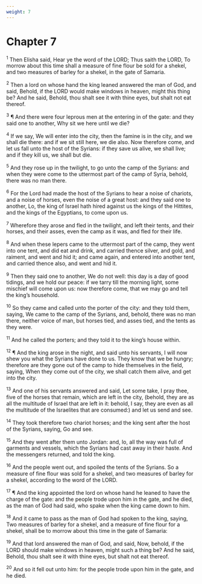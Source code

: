 ```yaml
---
weight: 7
---
```


# Chapter 7

<sup>1</sup> Then Elisha said, Hear ye the word of the LORD; Thus saith the LORD, To morrow about this time shall a measure of fine flour be sold for a shekel, and two measures of barley for a shekel, in the gate of Samaria. 

<sup>2</sup> Then a lord on whose hand the king leaned answered the man of God, and said, Behold, if the LORD would make windows in heaven, might this thing be? And he said, Behold, thou shalt see it with thine eyes, but shalt not eat thereof. 

<sup>3</sup> ¶ And there were four leprous men at the entering in of the gate: and they said one to another, Why sit we here until we die? 

<sup>4</sup> If we say, We will enter into the city, then the famine is in the city, and we shall die there: and if we sit still here, we die also. Now therefore come, and let us fall unto the host of the Syrians: if they save us alive, we shall live; and if they kill us, we shall but die. 

<sup>5</sup> And they rose up in the twilight, to go unto the camp of the Syrians: and when they were come to the uttermost part of the camp of Syria, behold, there was no man there. 

<sup>6</sup> For the Lord had made the host of the Syrians to hear a noise of chariots, and a noise of horses, even the noise of a great host: and they said one to another, Lo, the king of Israel hath hired against us the kings of the Hittites, and the kings of the Egyptians, to come upon us. 

<sup>7</sup> Wherefore they arose and fled in the twilight, and left their tents, and their horses, and their asses, even the camp as it was, and fled for their life. 

<sup>8</sup> And when these lepers came to the uttermost part of the camp, they went into one tent, and did eat and drink, and carried thence silver, and gold, and raiment, and went and hid it; and came again, and entered into another tent, and carried thence also, and went and hid it. 

<sup>9</sup> Then they said one to another, We do not well: this day is a day of good tidings, and we hold our peace: if we tarry till the morning light, some mischief will come upon us: now therefore come, that we may go and tell the king’s household. 

<sup>10</sup> So they came and called unto the porter of the city: and they told them, saying, We came to the camp of the Syrians, and, behold, there was no man there, neither voice of man, but horses tied, and asses tied, and the tents as they were. 

<sup>11</sup> And he called the porters; and they told it to the king’s house within. 

<sup>12</sup> ¶ And the king arose in the night, and said unto his servants, I will now shew you what the Syrians have done to us. They know that we be hungry; therefore are they gone out of the camp to hide themselves in the field, saying, When they come out of the city, we shall catch them alive, and get into the city. 

<sup>13</sup> And one of his servants answered and said, Let some take, I pray thee, five of the horses that remain, which are left in the city, (behold, they are as all the multitude of Israel that are left in it: behold, I say, they are even as all the multitude of the Israelites that are consumed:) and let us send and see. 

<sup>14</sup> They took therefore two chariot horses; and the king sent after the host of the Syrians, saying, Go and see. 

<sup>15</sup> And they went after them unto Jordan: and, lo, all the way was full of garments and vessels, which the Syrians had cast away in their haste. And the messengers returned, and told the king. 

<sup>16</sup> And the people went out, and spoiled the tents of the Syrians. So a measure of fine flour was sold for a shekel, and two measures of barley for a shekel, according to the word of the LORD. 

<sup>17</sup> ¶ And the king appointed the lord on whose hand he leaned to have the charge of the gate: and the people trode upon him in the gate, and he died, as the man of God had said, who spake when the king came down to him. 

<sup>18</sup> And it came to pass as the man of God had spoken to the king, saying, Two measures of barley for a shekel, and a measure of fine flour for a shekel, shall be to morrow about this time in the gate of Samaria: 

<sup>19</sup> And that lord answered the man of God, and said, Now, behold, if the LORD should make windows in heaven, might such a thing be? And he said, Behold, thou shalt see it with thine eyes, but shalt not eat thereof. 

<sup>20</sup> And so it fell out unto him: for the people trode upon him in the gate, and he died. 


